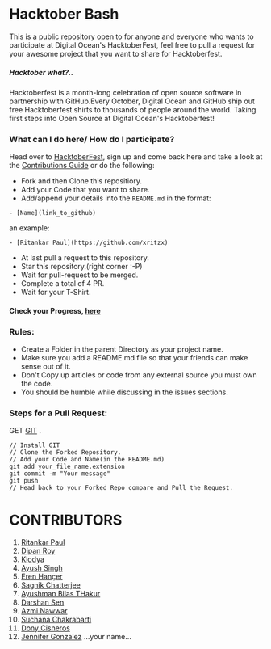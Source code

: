 # Hacktober Bash

This is a public repository open to for anyone and everyone who wants to participate at Digital Ocean's HacktoberFest, feel free to pull a request for your awesome project that you want to share for Hacktoberfest.

##### Hacktober what?..

Hacktoberfest is a month-long celebration of open source software in partnership with GitHub.Every October, Digital Ocean and GitHub ship out free Hacktoberfest shirts to thousands of people around the world.
Taking first steps into Open Source at Digital Ocean's Hacktoberfest!

### What can I do here/ How do I participate?

Head over to [HacktoberFest](https://hacktoberfest.digitalocean.com/), sign up and come back here and take a look at the [Contributions Guide](README.md) or do the following:

- Fork and then Clone this repositiory.
- Add your Code that you want to share.
- Add/append your details into the `README.md` in the format:

```
- [Name](link_to_github)
```

an example:

```
- [Ritankar Paul](https://github.com/xritzx)
```

- At last pull a request to this repository.
- Star this repository.(right corner :-P)
- Wait for pull-request to be merged.
- Complete a total of 4 PR.
- Wait for your T-Shirt.

#### Check your Progress, [here](https://hacktoberfest.digitalocean.com/details)

### Rules:

- Create a Folder in the parent Directory as your project name.
- Make sure you add a README.md file so that your friends can make sense out of it.
- Don't Copy up articles or code from any external source you must own the code.
- You should be humble while discussing in the issues sections.

### Steps for a Pull Request:

GET [GIT](https://github.com/git-for-windows/git/releases/download/v2.23.0.windows.1/Git-2.23.0-64-bit.exe) .

```
// Install GIT
// Clone the Forked Repository.
// Add your Code and Name(in the README.md)
git add your_file_name.extension
git commit -m "Your message"
git push
// Head back to your Forked Repo compare and Pull the Request.
```

# CONTRIBUTORS

1. [Ritankar Paul](https://github.com/xritzx)
2. [Dipan Roy](https://github.com/dipan29)
3. [Klodya](https://github.com/klodya)
4. [Ayush Singh ](https://github.com/DeathNaughT-GitHub)
5. [Eren Hançer](https://github.com/ErenHncr)
6. [Sagnik Chatterjee](https://github.com/sagnik20)
7. [Ayushman Bilas THakur](https://github.com/AyushmanBilasThakur)
8. [Darshan Sen](https://github.com/RaisinTen)
9. [Azmi Nawwar](https://github.com/azminawwar)
10. [Suchana Chakrabarti](https://github.com/Suchana34)
11. [Dony Cisneros](https://github.com/donycisneros)
12. [Jennifer Gonzalez](https://github.com/donycisneros)
...your name...
